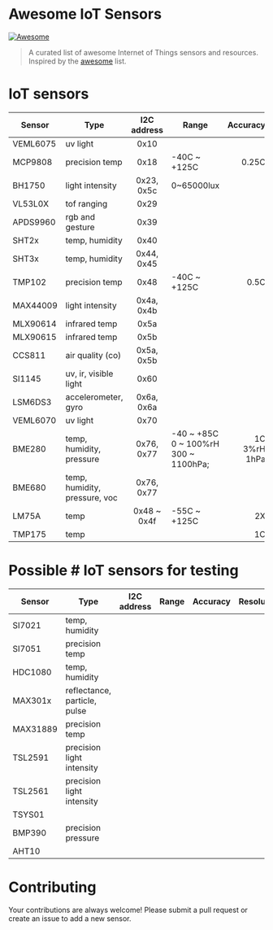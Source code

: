 # Awesome IoT Sensors
[![Awesome](https://cdn.rawgit.com/sindresorhus/awesome/d7305f38d29fed78fa85652e3a63e154dd8e8829/media/badge.svg)](https://github.com/sindresorhus/awesome)
> A curated list of awesome Internet of Things sensors and resources.
Inspired by the [awesome](https://github.com/sindresorhus/awesome) list.

# IoT sensors
| Sensor | Type                         | I2C address | Range      | Accuracy | Resolution | Manufacturer                                                                                                         |
| ------ | ---------------------------- |:-----------:| ---------- | --------:| ---------- | -------------------------------------------------------------------------------------------------------------------- |
|VEML6075|uv light                      |0x10         |            |          |            |[Vishay](https://www.vishay.com/ppg?84277)                                                                            |
|MCP9808 |precision temp                |0x18         |-40C ~ +125C|     0.25C|     0.0625C|[Microchip](https://ww1.microchip.com/downloads/en/DeviceDoc/25095A.pdf)                                              |
|BH1750  |light intensity               |0x23, 0x5c   |  0~65000lux|          |            |[Rohm](http://rohmfs.rohm.com/en/products/databook/datasheet/ic/sensor/light/bh1721fvc-e.pdf)                         |
|VL53L0X |tof ranging                   |0x29         |            |          |            |[STMicro](https://www.st.com/en/imaging-and-photonics-solutions/vl53l0x.html)                                         |
|APDS9960|rgb and gesture               |0x39         |            |          |            |[Broadcom](https://www.broadcom.com/products/optical-sensors/integrated-ambient-light-and-proximity-sensors/apds-9960)|
|SHT2x   |temp, humidity                |0x40         |            |          |            |[Sensirion](https://www.sensirion.com/sht21)                                                                          |
|SHT3x   |temp, humidity                |0x44, 0x45   |            |          |            |[Sensirion](https://www.sensirion.com/sht30)                                                                          |
|TMP102  |precision temp                |0x48         |-40C ~ +125C|      0.5C|     0.0625C|[TI](https://www.ti.com/product/TMP102)                                                                               |
|MAX44009|light intensity               |0x4a, 0x4b   |            |          |            |Maxim                                                                                                                 |
|MLX90614|infrared temp                 |0x5a         |            |          |            |[Melexis](https://www.melexis.com/en/product/MLX90614/Digital-Plug-Play-Infrared-Thermometer-TO-Can)                  |
|MLX90615|infrared temp                 |0x5b         |            |          |            |[Melexis](https://www.melexis.com/en/product/MLX90615/Digital-Plug-Play-Infrared-Thermometer-Ultra-Small-TO-Can)      |
|CCS811  |air quality (co)              |0x5a, 0x5b   |            |          |            |[ScioSense](https://www.sciosense.com/products/environmental-sensors/ccs811-gas-sensor-solution/)                     |
|SI1145  |uv, ir, visible light         |0x60         |            |          |            |[SiLabs](https://www.silabs.com/documents/public/data-sheets/Si1145-46-47.pdf)                                        |
|LSM6DS3 |accelerometer, gyro           |0x6a, 0x6a   |            |          |            |[STMicro](https://www.st.com/resource/en/datasheet/lsm6ds3.pdf)                                                       |
|VEML6070|uv light                      |0x70         |            |          |            |[Vishay](https://www.vishay.com/ppg?84277)                                                                            |
|BME280  |temp, humidity, pressure      |0x76, 0x77   |-40 ~ +85C<br/>0 ~ 100%rH<br/>300 ~ 1100hPa; |1C<br/>3%rH<br/>1hPa|0.01C<br/>0.008%rH<br/>0.18Pa|[BOSCH](https://www.bosch-sensortec.com/products/environmental-sensors/humidity-sensors-bme280)|
|BME680  |temp, humidity, pressure, voc |0x76, 0x77   |            |          |            |BOSCH                                                                                                                 |
|LM75A   |temp                          |0x48 ~ 0x4f  |-55C ~ +125C|        2X|        9bit|[TI](https://www.ti.com/lit/ds/symlink/lm75a.pdf)                                                                     |
|TMP175  |temp                          |             |            |        1C|     0.0625C|                                                                                                                      |

# Possible # IoT sensors for testing
| Sensor | Type                         | I2C address | Range      | Accuracy | Resolution | Manufacturer                                                                                                         |
| ------ | ---------------------------- |:-----------:| ---------- | --------:| ---------- | -------------------------------------------------------------------------------------------------------------------- |
|SI7021  |temp, humidity                |             |            |          |            |[SiLabs](https://www.silabs.com/documents/public/data-sheets/Si7021-A20.pdf)                                          |
|SI7051  |precision temp                |             |            |          |            |SiLabs                                                                                                                |
|HDC1080 |temp, humidity                |             |            |          |            |[TI](https://www.ti.com/product/HDC1080)                                                                              |
|MAX301x |reflectance, particle, pulse  |             |            |          |            |Maxim                                                                                                                 |
|MAX31889|precision temp                |             |            |          |            |Maxim                                                                                                                 |
|TSL2591 |precision light intensity     |             |            |          |            |                                                                                                                      |
|TSL2561 |precision light intensity     |             |            |          |            |                                                                                                                      |
|TSYS01  |                              |             |            |          |            |                                                                                                                      |
|BMP390  |precision pressure            |             |            |          |            |BOSCH                                                                                                                 |
|AHT10   |                              |             |            |          |            |                                                                                                                      |

# Contributing
Your contributions are always welcome! Please submit a pull request or create an issue to add a new sensor.
